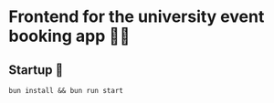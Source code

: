 # Frontend for the university event booking app 👩‍💻

## Startup 🚀

```
bun install && bun run start
```
